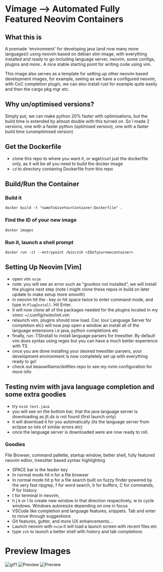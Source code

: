 # Vimage --> Automated Fully Featured Neovim Containers

## What this is

A premade 'environment' for developing java (and now many more languages!) using neovim based on debian slim image, with everything installed and ready to go including language server, neovim, some configs, plugins and more.. A nice stable starting point for writing code using vim.

This image also serves as a template for setting up other neovim based development images, for example, seeing as we have a configured neovim, with CoC completion plugin, we can also install rust for example quite easily and then the cargo pkg mgr etc.

## Why un/optimised versions?

Simply put, we can make python 20% faster with optimisations, but the build time is extended by almost double with this turned on. So I made 2 versions, one with a faster python (optimised version), one with a faster build time (unomptimised version)

## Get the Dockerfile

- clone this repo to where you want it, or wget/curl just the dockerfile only, as it will be all you need to build the docker image
- `cd` to directory contaning Dockerfile from this repo

## Build/Run the Container

### Build it
`docker build -t "nameToGiveYourContainer:Dockerfile" .`

### Find the ID of your new image
`docker images`

### Run it, launch a shell prompt
`docker run -it --entrypoint /bin/zsh <IDofyournewcontainer>`

## Setting Up Neovim [Vim]

- open vim `nvim`
- note: you will see an error such as "gruvbox not installed", we will install the plugins next step (note I might clone these repos in build on later update to make setup more smooth)
- in neovim hit the : key or hit space twice to enter command mode, and type in `PlugInstall`. Hit Enter.
- it will now clone all of the packages needed for the plugins located in my vimrc ~/.config/nvim/init.vim
- relaunch vim, plugins should now load. Coc {our Language Server for completion etc} will now pop open a window an install all of the language extensions i.e java, python completions etc
- finally, run :TSInstall <language> to install language parsers for treesitter. By default vim does syntax using regex but you can have a much better experience with TS
- once you are done installing your desired treesitter parsers, your development environment is now completely set up with everything ready to go!
- check out beauwilliams/dotfiles repo to see my nvim configuration for more info

## Testing nvim with java language completion and some extra goodies

- try `nvim test.java`
- you will see on the bottom bar, that the java language server is downloading as jlt.ds is not found (first launch only)
- it will download it for you automatically (its the language server from eclipse so lots of similar errors etc)
- once the language server is downloaded were are now ready to roll.

### Goodies

File Browser, command pallette, startup window, better shell, fully featured neovim editor, treesitter based syntax highlighting

- SPACE bar is the leader key
- In normal mode hit <leader>n for a file browser
- In normal mode hit <leader>p for a file search built on fuzzy finder powered by the very fast ripgrep, <leader>f for word search, b for buffers, C for commands, P for history
- <leader>t for terminal in neovim, 
- <leader>h j k or l to create new window in that direction respectively, <leader>w to cycle windows. Windows autoresize depending on one in focus
- VSCode like completion and language features, snippets. Tab and enter to move through suggestions
- Git features, gutter, and more UX enhancements...
- Launch neovim with `nvim` it will load a launch screen with recent files etc
- type `zsh` to launch a better shell with history and tab completions

# Preview Images

![gif1](https://i.ibb.co/j8SRZjD/dotfiles.gif)
![Preview](https://i.ibb.co/7xmh5JV/Screen-Shot-2020-06-24-at-11-00-39-pm.png)
![Preview](https://i.ibb.co/9Nxh3hW/Screen-Shot-2020-06-24-at-11-00-48-pm.png)

